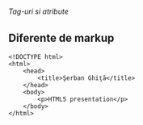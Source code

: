 ###### Tag-uri si atribute
## Diferente de markup

```
<!DOCTYPE html>
<html>
    <head>
        <title>Şerban Ghiţă</title>
    </head>
    <body>
        <p>HTML5 presentation</p>
    </body>
</html>
```